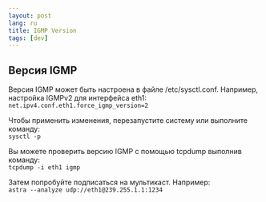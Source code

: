 ```yaml
---
layout: post
lang: ru
title: IGMP Version
tags: [dev]
---
```


## Версия IGMP 

<!-- more -->

Версия IGMP может быть настроена в файле /etc/sysctl.conf. Например, настройка IGMPv2 для интерфейса eth1:
`net.ipv4.conf.eth1.force_igmp_version=2`  

Чтобы применить изменения, перезапустите систему или выполните команду:  
`sysctl -p`  

Вы можете проверить версию IGMP с помощью tcpdump выполнив команду:  
`tcpdump -i eth1 igmp`  

Затем попробуйте подписаться на мультикаст. Например:  
`astra --analyze udp://eth1@239.255.1.1:1234`  
